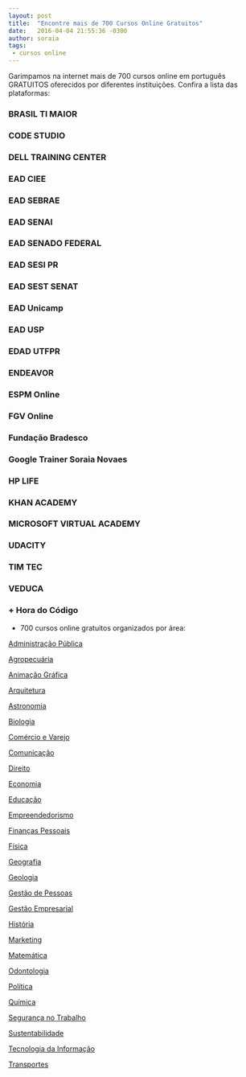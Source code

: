 ```yaml
---
layout: post
title:  "Encontre mais de 700 Cursos Online Gratuitos"
date:   2016-04-04 21:55:36 -0300
author: soraia
tags: 
 - cursos online 
---
```


Garimpamos na internet mais de 700 cursos online em português GRATUITOS oferecidos por diferentes instituições. Confira a lista das plataformas: 

<div id="cursosonline"></div>

### BRASIL TI MAIOR

### CODE STUDIO

### DELL TRAINING CENTER

### EAD CIEE

### EAD SEBRAE

### EAD SENAI 

### EAD SENADO FEDERAL 

### EAD SESI PR

### EAD SEST SENAT

### EAD Unicamp

### EAD USP

### EDAD UTFPR

### ENDEAVOR

### ESPM Online

### FGV Online

### Fundação Bradesco 

### Google Trainer Soraia Novaes

### HP LIFE

### KHAN ACADEMY

### MICROSOFT VIRTUAL ACADEMY

### UDACITY

### TIM TEC

### VEDUCA

### + Hora do Código


+ 700 cursos online gratuitos organizados por área:

<a href="https://codecamp.com.br/cursos-admpublica" target="_blank">Administração Pública</a>

<a href="https://codecamp.com.br/cursos-agropecuaria" target="_blank">Agropecuária</a>

<a href="https://codecamp.com.br/cursos-animacaografica" target="_blank">Animação Gráfica</a>

<a href="https://codecamp.com.br/cursos-arquitetura" target="_blank">Arquitetura</a>

<a href="https://codecamp.com.br/cursos-astronomia" target="_blank">Astronomia</a>

<a href="https://codecamp.com.br/cursos-biologia" target="_blank">Biologia</a>

<a href="https://codecamp.com.br/cursos-comercioevarejo" target="_blank">Comércio e Varejo</a>

<a href="https://codecamp.com.br/cursos-comunicacao" target="_blank">Comunicação</a>

<a href="https://codecamp.com.br/cursos-direito" target="_blank">Direito</a>

<a href="https://codecamp.com.br/cursos-economia" target="_blank">Economia</a>

<a href="https://codecamp.com.br/cursos-educacao" target="_blank">Educação</a>

<a href="https://codecamp.com.br/cursos-empreendedorismo" target="_blank">Empreendedorismo</a>

<a href="https://codecamp.com.br/cursos-financaspessoais" target="_blank">Finanças Pessoais</a>

<a href="https://codecamp.com.br/cursos-fisica" target="_blank">Física</a>

<a href="https://codecamp.com.br/cursos-geografia" target="_blank">Geografia</a>

<a href="https://codecamp.com.br/cursos-geologia" target="_blank">Geologia</a>

<a href="https://codecamp.com.br/cursos-gestaodepessoas" target="_blank">Gestão de Pessoas</a>

<a href="https://codecamp.com.br/cursos-gestaoempresarial" target="_blank">Gestão Empresarial</a>

<a href="https://codecamp.com.br/cursos-historia" target="_blank">História</a>

<a href="https://codecamp.com.br/cursos-marketing" target="_blank">Marketing</a>

<a href="https://codecamp.com.br/cursos-matematica" target="_blank">Matemática</a>

<a href="https://codecamp.com.br/cursos-odontologia" target="_blank">Odontologia</a>

<a href="https://codecamp.com.br/cursos-politica" target="_blank">Política</a>

<a href="https://codecamp.com.br/cursos-quimica" target="_blank">Química</a>

<a href="https://codecamp.com.br/cursos-segurancanotrabalho" target="_blank">Segurança no Trabalho</a>

<a href="https://codecamp.com.br/cursos-sustentabilidade" target="_blank">Sustentabilidade</a>

<a href="https://codecamp.com.br/cursos-tecnologiadainformacao" target="_blank">Tecnologia da Informação</a>

<a href="https://codecamp.com.br/cursos-transportes" target="_blank">Transportes</a>

